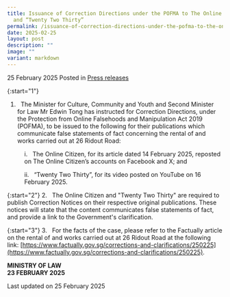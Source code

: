 ```yaml
---
title: Issuance of Correction Directions under the POFMA to The Online Citizen
  and “Twenty Two Thirty”
permalink: /issuance-of-correction-directions-under-the-pofma-to-the-online-citizen-and-twenty-two-thirty/
date: 2025-02-25
layout: post
description: ""
image: ""
variant: markdown
---
```

25 February 2025 Posted in [Press releases](/news/press-releases)

{:start="1"}
1. &nbsp; The Minister for Culture, Community and Youth and Second Minister for Law Mr Edwin Tong has instructed for Correction Directions, under the Protection from Online Falsehoods and Manipulation Act 2019 (POFMA), to be issued to the following for their publications which communicate false statements of fact concerning the rental of and works carried out at 26 Ridout Road:

<p style="margin-left: 40px">
i. &nbsp; The Online Citizen, for its article dated 14 February 2025, reposted on The Online Citizen’s accounts on Facebook and X; and</p>

<p style="margin-left: 40px">
ii. &nbsp; “Twenty Two Thirty”, for its video posted on YouTube on 16 February 2025.</p>

{:start="2"}
2. &nbsp; The Online Citizen and "Twenty Two Thirty" are required to publish Correction Notices on their respective original publications. These notices will state that the content communicates false statements of fact, and provide a link to the Government's clarification.

{:start="3"}
3. &nbsp; For the facts of the case, please refer to the Factually article on the rental of and works carried out at 26 Ridout Road at the following link: [https://www.factually.gov.sg/corrections-and-clarifications/250225](https://www.factually.gov.sg/corrections-and-clarifications/250225).

**MINISTRY OF LAW**
<br>**23 FEBRUARY 2025**

<p class="right-side-updated">Last updated on 25 February 2025</p>